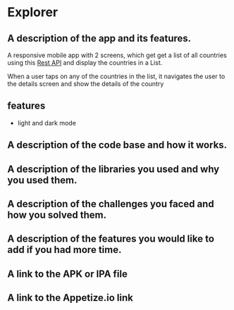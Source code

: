 # Explorer


A description of the app and its features.
-------------------------------------------
A responsive mobile app with 2 screens, which get get a list of all countries using this [Rest API](https://restcountries.com/v3.1/all) and display the countries in a List. 

When a user taps on any of the countries in the list, it navigates the user to the details screen and show the details of the country

## features
- light and dark mode

A description of the code base and how it works.
-------------------------------------------------




A description of the libraries you used and why you used them.
-----------------------------------------------------------------


A description of the challenges you faced and how you solved them.
-------------------------------------------------------------------


A description of the features you would like to add if you had more time.
---------------------------------------------------------------------------



A link to the APK or IPA file
---------------------------------------------



A link to the Appetize.io link
-----------------------------------
